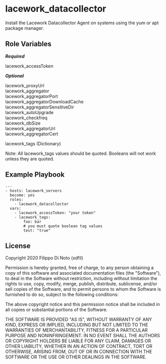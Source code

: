 lacework_datacollector
=========

Install the Lacework Datacollector Agent on systems using the yum or apt package manager.


Role Variables
--------------

***Required***

lacework_accessToken

***Optional***

lacework_proxyUrl\
lacework_aggregator\
lacework_aggregatorPort\
lacework_aggregatorDownloadCache\
lacework_aggregatorSensitiveDir\
lacework_autoUpgrade\
lacework_checkfreq\
lacework_dbSize\
lacework_aggregatorUrl\
lacework_aggregatorCert

lacework_tags (Dictionary)

Note: All lacework_tags values should be quoted. Booleans will not work unless they are quoted.


Example Playbook
----------------

    ---
    - hosts: lacework_servers
      become: yes
      roles:
        - lacework_datacollector
      vars:
        - lacework_accessToken: "your token"
        - lacework_tags:
            foo: bar
            # you must quote boolean tag values
            test: "true"

License
-------
Copyright 2020 Filippo Di Noto (xdfil)

Permission is hereby granted, free of charge, to any person obtaining a copy of this software and associated documentation files (the "Software"), to deal in the Software without restriction, including without limitation the rights to use, copy, modify, merge, publish, distribute, sublicense, and/or sell copies of the Software, and to permit persons to whom the Software is furnished to do so, subject to the following conditions:

The above copyright notice and this permission notice shall be included in all copies or substantial portions of the Software.

THE SOFTWARE IS PROVIDED "AS IS", WITHOUT WARRANTY OF ANY KIND, EXPRESS OR IMPLIED, INCLUDING BUT NOT LIMITED TO THE WARRANTIES OF MERCHANTABILITY, FITNESS FOR A PARTICULAR PURPOSE AND NONINFRINGEMENT. IN NO EVENT SHALL THE AUTHORS OR COPYRIGHT HOLDERS BE LIABLE FOR ANY CLAIM, DAMAGES OR OTHER LIABILITY, WHETHER IN AN ACTION OF CONTRACT, TORT OR OTHERWISE, ARISING FROM, OUT OF OR IN CONNECTION WITH THE SOFTWARE OR THE USE OR OTHER DEALINGS IN THE SOFTWARE.
